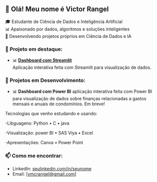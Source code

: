 ## 👋 Olá! Meu nome é Victor Rangel 

🎓 Estudante de Ciência de Dados e Inteligência Artificial  
📊 Apaixonado por dados, algoritmos e soluções inteligentes  
🧠 Desenvolvendo projetos próprios em Ciência de Dados e IA

### 🚀 Projeto em destaque:

- 📊 **[Dashboard com Streamlit](https://github.com/vmcrangel/streamlit_app_vmcrangel)**  
  Aplicação interativa feita com Streamlit para visualização de dados.

### 🚀 Projetos em Desenvolvimento:

- 📊 **Dashboard com Power BI**
  aplicação interativa feita com Power BI para visualização de dados sobre finanças relacionadas a gastos mensais e anuais de condomínios.
  Em breve!

Tecnologias que venho estudando e usando:

-Libguagens: Python • C • java  

-Visualização: power BI • SAS Viya • Excel

-Apresentações: Canva • Power Point  


### 📫 Como me encontrar:

- LinkedIn: [seulinkedin.com/in/seunome](https://seulinkedin.com)  
- Email: [vmcrangel@gmail.com]  

